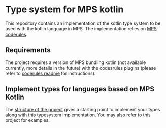 # Type system for MPS kotlin
This repository contains an implementation of the kotlin type system to be used with the kotlin language in MPS.
The implementation relies on [MPS coderules](https://github.com/jetbrains/mps-coderules).

## Requirements
The project requires a version of MPS bundling kotlin (not available currently, more details in the future) with
the codesrules plugins (please refer to [coderules readme](https://github.com/jetbrains/mps-coderules) for instructions).

## Implement types for languages based on MPS Kotlin
The [structure of the project](./doc/structure.md) gives a starting point to implement your types along with this typesystem implementation. You may also refer to this project for examples.